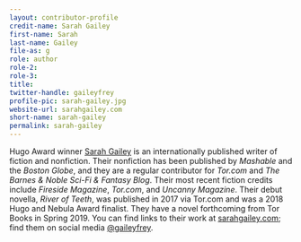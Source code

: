 ```yaml
---
layout: contributor-profile
credit-name: Sarah Gailey
first-name: Sarah
last-name: Gailey
file-as: g
role: author
role-2:
role-3:
title:
twitter-handle: gaileyfrey
profile-pic: sarah-gailey.jpg
website-url: sarahgailey.com
short-name: sarah-gailey
permalink: sarah-gailey
---
```


Hugo Award winner [Sarah Gailey](/sarah-gailey) is an internationally published writer of fiction and nonfiction. Their nonfiction has been published by _Mashable_ and the _Boston Globe_, and they are a regular contributor for _Tor.com_ and _The Barnes & Noble Sci-Fi & Fantasy Blog_. Their most recent fiction credits include _Fireside Magazine_, _Tor.com_, and _Uncanny Magazine_. Their debut novella, _River of Teeth_, was published in 2017 via Tor.com and was a 2018 Hugo and Nebula Award finalist. They have a novel forthcoming from Tor Books in Spring 2019. You can find links to their work at [sarahgailey.com](http://www.sarahgailey.com); find them on social media [@gaileyfrey](https://twitter.com/gaileyfrey).
